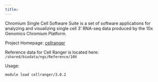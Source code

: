 ```yaml
---
title: 
---
```

Chromium Single Cell Software Suite is a set of software applications for analyzing and visualizing single cell 3’ RNA-seq data produced by the 10x Genomics Chromium Platform.

Project Homepage: [cellranger](https://support.10xgenomics.com/single-cell-gene-expression/software/pipelines/latest)

Reference data for Cell Ranger is located here: ```/shared/biodata/ngs/Reference/10X```

Usage:
```
module load cellranger/3.0.2
```
